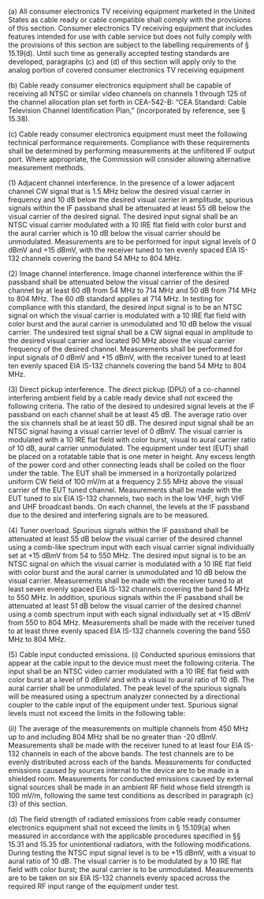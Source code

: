 (a) All consumer electronics TV receiving equipment marketed in the United States as cable ready or cable compatible shall comply with the provisions of this section. Consumer electronics TV receiving equipment that includes features intended for use with cable service but does not fully comply with the provisions of this section are subject to the labelling requirements of § 15.19(d). Until such time as generally accepted testing standards are developed, paragraphs (c) and (d) of this section will apply only to the analog portion of covered consumer electronics TV receiving equipment

(b) Cable ready consumer electronics equipment shall be capable of receiving all NTSC or similar video channels on channels 1 through 125 of the channel allocation plan set forth in CEA-542-B: “CEA Standard: Cable Television Channel Identification Plan,” (incorporated by reference, see § 15.38).

(c) Cable ready consumer electronics equipment must meet the following technical performance requirements. Compliance with these requirements shall be determined by performing measurements at the unfiltered IF output port. Where appropriate, the Commission will consider allowing alternative measurement methods.

(1) Adjacent channel interference. In the presence of a lower adjacent channel CW signal that is 1.5 MHz below the desired visual carrier in frequency and 10 dB below the desired visual carrier in amplitude, spurious signals within the IF passband shall be attenuated at least 55 dB below the visual carrier of the desired signal. The desired input signal shall be an NTSC visual carrier modulated with a 10 IRE flat field with color burst and the aural carrier which is 10 dB below the visual carrier should be unmodulated. Measurements are to be performed for input signal levels of 0 dBmV and +15 dBmV, with the receiver tuned to ten evenly spaced EIA IS-132 channels covering the band 54 MHz to 804 MHz.

(2) Image channel interference. Image channel interference within the IF passband shall be attenuated below the visual carrier of the desired channel by at least 60 dB from 54 MHz to 714 MHz and 50 dB from 714 MHz to 804 MHz. The 60 dB standard applies at 714 MHz. In testing for compliance with this standard, the desired input signal is to be an NTSC signal on which the visual carrier is modulated with a 10 IRE flat field with color burst and the aural carrier is unmodulated and 10 dB below the visual carrier. The undesired test signal shall be a CW signal equal in amplitude to the desired visual carrier and located 90 MHz above the visual carrier frequency of the desired channel. Measurements shall be performed for input signals of 0 dBmV and +15 dBmV, with the receiver tuned to at least ten evenly spaced EIA IS-132 channels covering the band 54 MHz to 804 MHz.

(3) Direct pickup interference. The direct pickup (DPU) of a co-channel interfering ambient field by a cable ready device shall not exceed the following criteria. The ratio of the desired to undesired signal levels at the IF passband on each channel shall be at least 45 dB. The average ratio over the six channels shall be at least 50 dB. The desired input signal shall be an NTSC signal having a visual carrier level of 0 dBmV. The visual carrier is modulated with a 10 IRE flat field with color burst, visual to aural carrier ratio of 10 dB, aural carrier unmodulated. The equipment under test (EUT) shall be placed on a rotatable table that is one meter in height. Any excess length of the power cord and other connecting leads shall be coiled on the floor under the table. The EUT shall be immersed in a horizontally polarized uniform CW field of 100 mV/m at a frequency 2.55 MHz above the visual carrier of the EUT tuned channel. Measurements shall be made with the EUT tuned to six EIA IS-132 channels, two each in the low VHF, high VHF and UHF broadcast bands. On each channel, the levels at the IF passband due to the desired and interfering signals are to be measured.

(4) Tuner overload. Spurious signals within the IF passband shall be attenuated at least 55 dB below the visual carrier of the desired channel using a comb-like spectrum input with each visual carrier signal individually set at +15 dBmV from 54 to 550 MHz. The desired input signal is to be an NTSC signal on which the visual carrier is modulated with a 10 IRE flat field with color burst and the aural carrier is unmodulated and 10 dB below the visual carrier. Measurements shall be made with the receiver tuned to at least seven evenly spaced EIA IS-132 channels covering the band 54 MHz to 550 MHz. In addition, spurious signals within the IF passband shall be attenuated at least 51 dB below the visual carrier of the desired channel using a comb spectrum input with each signal individually set at +15 dBmV from 550 to 804 MHz. Measurements shall be made with the receiver tuned to at least three evenly spaced EIA IS-132 channels covering the band 550 MHz to 804 MHz.

(5) Cable input conducted emissions. (i) Conducted spurious emissions that appear at the cable input to the device must meet the following criteria. The input shall be an NTSC video carrier modulated with a 10 IRE flat field with color burst at a level of 0 dBmV and with a visual to aural ratio of 10 dB. The aural carrier shall be unmodulated. The peak level of the spurious signals will be measured using a spectrum analyzer connected by a directional coupler to the cable input of the equipment under test. Spurious signal levels must not exceed the limits in the following table:
                                    

(ii) The average of the measurements on multiple channels from 450 MHz up to and including 804 MHz shall be no greater than -20 dBmV. Measurements shall be made with the receiver tuned to at least four EIA IS-132 channels in each of the above bands. The test channels are to be evenly distributed across each of the bands. Measurements for conducted emissions caused by sources internal to the device are to be made in a shielded room. Measurements for conducted emissions caused by external signal sources shall be made in an ambient RF field whose field strength is 100 mV/m, following the same test conditions as described in paragraph (c)(3) of this section.

(d) The field strength of radiated emissions from cable ready consumer electronics equipment shall not exceed the limits in § 15.109(a) when measured in accordance with the applicable procedures specified in §§ 15.31 and 15.35 for unintentional radiators, with the following modifications. During testing the NTSC input signal level is to be +15 dBmV, with a visual to aural ratio of 10 dB. The visual carrier is to be modulated by a 10 IRE flat field with color burst; the aural carrier is to be unmodulated. Measurements are to be taken on six EIA IS-132 channels evenly spaced across the required RF input range of the equipment under test.
                                    

